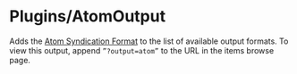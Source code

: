 

# Plugins/AtomOutput

Adds the [Atom Syndication Format](http://tools.ietf.org/html/rfc4287) to the list of available output formats. To view this output, append `”?output=atom”` to the URL in the items browse page.

